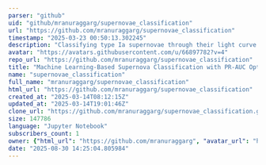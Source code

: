 ```yaml
---
parser: "github"
uid: "github/mranuraggarg/supernovae_classification"
url: "https://github.com/mranuraggarg/supernovae_classification"
timestamp: "2025-03-23 00:50:13.302245"
description: "Classifying type Ia supernovae through their light curve using ML. "
avatar: "https://avatars.githubusercontent.com/u/66897782?v=4"
repo_url: "https://github.com/mranuraggarg/supernovae_classification"
title: "Machine Learning-Based Supernova Classification with PR-AUC Optimization"
name: "supernovae_classification"
full_name: "mranuraggarg/supernovae_classification"
html_url: "https://github.com/mranuraggarg/supernovae_classification"
created_at: "2025-03-14T08:12:15Z"
updated_at: "2025-03-14T19:01:46Z"
clone_url: "https://github.com/mranuraggarg/supernovae_classification.git"
size: 147786
language: "Jupyter Notebook"
subscribers_count: 1
owner: {"html_url": "https://github.com/mranuraggarg", "avatar_url": "https://avatars.githubusercontent.com/u/66897782?v=4", "login": "mranuraggarg", "type": "User"}
date: "2025-08-30 14:25:04.805984"
---
```

